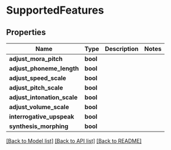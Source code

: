 # SupportedFeatures

## Properties

| Name                        | Type     | Description | Notes |
| --------------------------- | -------- | ----------- | ----- |
| **adjust_mora_pitch**       | **bool** |             |       |
| **adjust_phoneme_length**   | **bool** |             |       |
| **adjust_speed_scale**      | **bool** |             |       |
| **adjust_pitch_scale**      | **bool** |             |       |
| **adjust_intonation_scale** | **bool** |             |       |
| **adjust_volume_scale**     | **bool** |             |       |
| **interrogative_upspeak**   | **bool** |             |       |
| **synthesis_morphing**      | **bool** |             |       |

[[Back to Model list]](../README.md#documentation-for-models)
[[Back to API list]](../README.md#documentation-for-api-endpoints)
[[Back to README]](../README.md)
